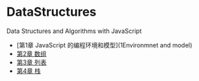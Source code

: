# DataStructures

Data Structures and Algorithms with JavaScript

* [第1章 JavaScript 的编程环境和模型](1Environmnet and model)
* [第2章 数组](2Array)
* [第3章 列表](3List)
* [第4章 栈](4Stack)